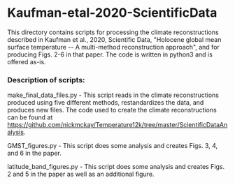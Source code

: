 # Kaufman-etal-2020-ScientificData
This directory contains scripts for processing the climate reconstructions described in Kaufman et al., 2020, Scientific Data, "Holocene global mean surface temperature -- A multi-method reconstruction approach", and for producing Figs. 2-6 in that paper.  The code is written in python3 and is offered as-is.

### Description of scripts:

make_final_data_files.py - This script reads in the climate reconstructions produced using five different methods, restandardizes the data, and produces new files.  The code used to create the climate reconstructions can be found at https://github.com/nickmckay/Temperature12k/tree/master/ScientificDataAnalysis.

GMST_figures.py - This script does some analysis and creates Figs. 3, 4, and 6 in the paper.
 
latitude_band_figures.py - This script does some analysis and creates Figs. 2 and 5 in the paper as well as an additional figure.
